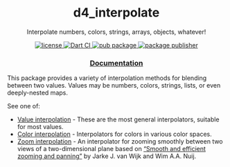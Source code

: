 <h1 align="center">
  d4_interpolate
</h1>

<p align="center">
  Interpolate numbers, colors, strings, arrays, objects, whatever!
</p>

<p align="center">
  <a href="https://github.com/luizbarboza/d4_interpolate/blob/main/LICENSE">
    <img src="https://img.shields.io/github/license/luizbarboza/d4_interpolate" alt="license" />
  <a href="https://github.com/luizbarboza/d4_interpolate/actions/workflows/ci.yml">
    <img src="https://github.com/luizbarboza/d4_interpolate/actions/workflows/ci.yml/badge.svg" alt="Dart CI" />
  </a>
  <a href="https://pub.dev/packages/d4_interpolate">
    <img src="https://img.shields.io/pub/v/d4_interpolate.svg" alt="pub package" />
  </a>
  <a href="https://pub.dev/packages/d4_interpolate/publisher">
    <img src="https://img.shields.io/pub/publisher/d4_interpolate.svg" alt="package publisher" />
  </a>
</p>

<h3 align="center">
  <a href="https://pub.dev/documentation/d4_interpolate/latest/d4_interpolate/d4_interpolate-library.html">Documentation</a>
</h3>

This package provides a variety of interpolation methods for blending between two values. Values may be numbers, colors, strings, lists, or even deeply-nested maps.

See one of:

* [Value interpolation](https://pub.dev/documentation/d4_interpolate/latest/topics/Value%20interpolation-topic.html) - These are the most general interpolators, suitable for most values.
* [Color interpolation](https://pub.dev/documentation/d4_interpolate/latest/topics/Color%20interpolation-topic.html) - Interpolators for colors in various color spaces.
* [Zoom interpolation](https://pub.dev/documentation/d4_interpolate/latest/topics/Zoom%20interpolation-topic.html) - An interpolator for zooming smoothly between two views of a two-dimensional plane based on [“Smooth and efficient zooming and panning”](https://www.win.tue.nl/~vanwijk/zoompan.pdf) by Jarke J. van Wijk and Wim A.A. Nuij.